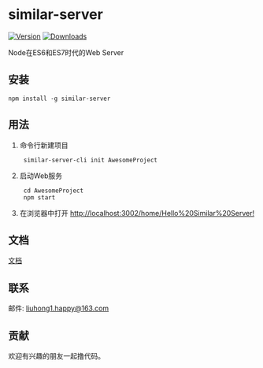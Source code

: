 # similar-server

[![Version](https://img.shields.io/npm/v/similar-server.svg)](https://www.npmjs.com/package/similar-server)
[![Downloads](https://img.shields.io/npm/dt/similar-server.svg)](https://www.npmjs.com/package/similar-server)

Node在ES6和ES7时代的Web Server

## 安装

    npm install -g similar-server

## 用法

1. 命令行新建项目

        similar-server-cli init AwesomeProject

2. 启动Web服务

        cd AwesomeProject
        npm start

4. 在浏览器中打开 [http://localhost:3002/home/Hello%20Similar%20Server!](http://localhost:3002/home/Hello%20Similar%20Server!)

## 文档

[文档](docs/README.md)

## 联系

邮件: [liuhong1.happy@163.com](mailto:liuhong1.happy@163.com)

## 贡献

欢迎有兴趣的朋友一起撸代码。
